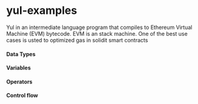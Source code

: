 # yul-examples
Yul in an intermediate language program that compiles to Ethereum Virtual Machine (EVM) bytecode. EVM is an stack machine.
One of the best use cases is usted to optimized gas in solidit smart contracts



####  Data Types

####  Variables

####  Operators

####  Control flow
